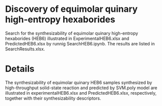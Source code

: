 # Discovery of equimolar quinary high-entropy hexaborides
Search for the synthesizability of equimolar quinary high-entropy hexaborides (HEB6) illustrated in ExperimentalHEB6.xlsx and PredictedHEB6.xlsx by runnig SearchHEB6.ipynb. The results are listed in SearchResults.xlsx.

# Details
The synthesizability of equimolar quinary HEB6 samples synthesized by high-throughput solid-state reaction and predicted by SVM.poly model are illustrated in experimentalHEB6.xlsx and PredictedHEB6.xlsx, respectively, together with their synthesizability descriptors. 
